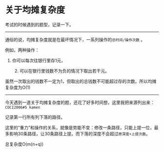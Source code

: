 # 关于均摊复杂度

考试的时候遇到的题型，记录一下。

---

通俗的说，均摊复杂度就是在最坏情况下，一系列操作的`总时间/操作次数` 。

例如，两种操作：

1. 你可以每次往银行里存1元，

   2. 可以在银行里钱数不为负的情况下取出若干元。

虽然一次取出的钱数不一定为1，但取出的总钱数不可能超过存的次数。所以均摊复杂度为O(1)

---

今天遇到一道关于均摊复杂度的题，还花了好多时间想，这里我把来源列出来：`COCI2006#5 kamen`

记录第一行所有列下落的路径。

这里的“重力”和操作的关系，就像是势能不变：修改一条路径，只能上提一位，最多影响30条路径，让30条路径上提。而下落的深度不会超过`原深度+上提次数`。 

总复杂度O(m(n+q))